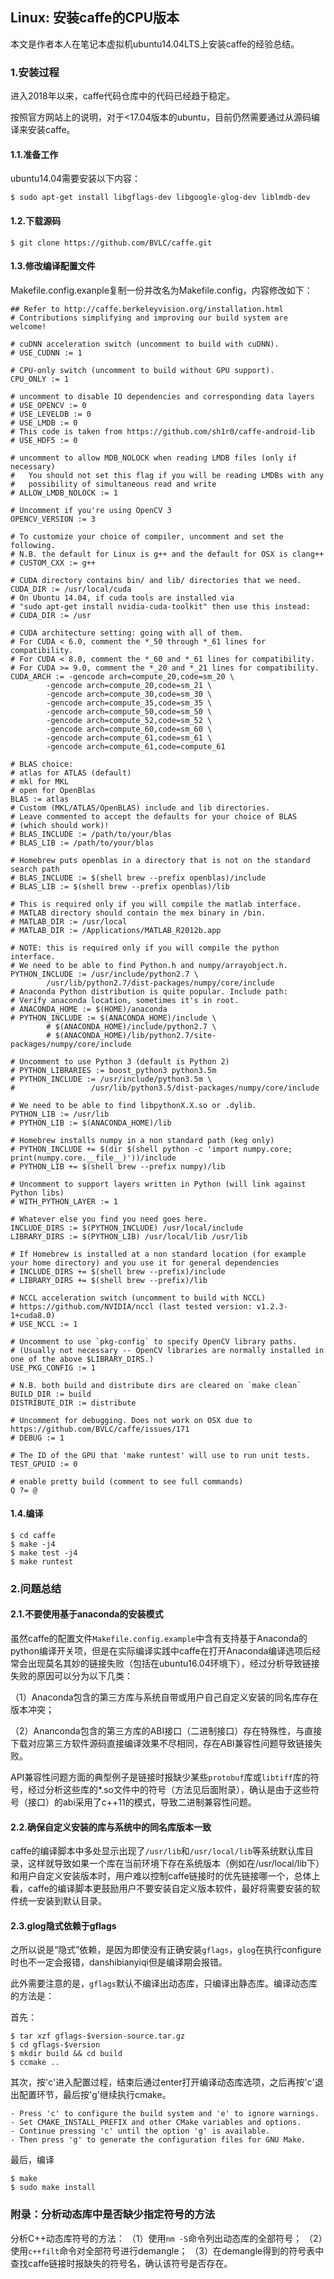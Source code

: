 ## Linux: 安装caffe的CPU版本

本文是作者本人在笔记本虚拟机ubuntu14.04LTS上安装caffe的经验总结。

### 1.安装过程

进入2018年以来，caffe代码仓库中的代码已经趋于稳定。

按照官方网站上的说明，对于<17.04版本的ubuntu，目前仍然需要通过从源码编译来安装caffe。

#### 1.1.准备工作

ubuntu14.04需要安装以下内容：

```shell
$ sudo apt-get install libgflags-dev libgoogle-glog-dev liblmdb-dev
```

#### 1.2.下载源码

```shell
$ git clone https://github.com/BVLC/caffe.git
```

#### 1.3.修改编译配置文件

Makefile.config.exanple复制一份并改名为Makefile.config，内容修改如下：

```shell
## Refer to http://caffe.berkeleyvision.org/installation.html
# Contributions simplifying and improving our build system are welcome!

# cuDNN acceleration switch (uncomment to build with cuDNN).
# USE_CUDNN := 1

# CPU-only switch (uncomment to build without GPU support).
CPU_ONLY := 1

# uncomment to disable IO dependencies and corresponding data layers
# USE_OPENCV := 0
# USE_LEVELDB := 0
# USE_LMDB := 0
# This code is taken from https://github.com/sh1r0/caffe-android-lib
# USE_HDF5 := 0

# uncomment to allow MDB_NOLOCK when reading LMDB files (only if necessary)
#	You should not set this flag if you will be reading LMDBs with any
#	possibility of simultaneous read and write
# ALLOW_LMDB_NOLOCK := 1

# Uncomment if you're using OpenCV 3
OPENCV_VERSION := 3

# To customize your choice of compiler, uncomment and set the following.
# N.B. the default for Linux is g++ and the default for OSX is clang++
# CUSTOM_CXX := g++

# CUDA directory contains bin/ and lib/ directories that we need.
CUDA_DIR := /usr/local/cuda
# On Ubuntu 14.04, if cuda tools are installed via
# "sudo apt-get install nvidia-cuda-toolkit" then use this instead:
# CUDA_DIR := /usr

# CUDA architecture setting: going with all of them.
# For CUDA < 6.0, comment the *_50 through *_61 lines for compatibility.
# For CUDA < 8.0, comment the *_60 and *_61 lines for compatibility.
# For CUDA >= 9.0, comment the *_20 and *_21 lines for compatibility.
CUDA_ARCH := -gencode arch=compute_20,code=sm_20 \
		-gencode arch=compute_20,code=sm_21 \
		-gencode arch=compute_30,code=sm_30 \
		-gencode arch=compute_35,code=sm_35 \
		-gencode arch=compute_50,code=sm_50 \
		-gencode arch=compute_52,code=sm_52 \
		-gencode arch=compute_60,code=sm_60 \
		-gencode arch=compute_61,code=sm_61 \
		-gencode arch=compute_61,code=compute_61

# BLAS choice:
# atlas for ATLAS (default)
# mkl for MKL
# open for OpenBlas
BLAS := atlas
# Custom (MKL/ATLAS/OpenBLAS) include and lib directories.
# Leave commented to accept the defaults for your choice of BLAS
# (which should work)!
# BLAS_INCLUDE := /path/to/your/blas
# BLAS_LIB := /path/to/your/blas

# Homebrew puts openblas in a directory that is not on the standard search path
# BLAS_INCLUDE := $(shell brew --prefix openblas)/include
# BLAS_LIB := $(shell brew --prefix openblas)/lib

# This is required only if you will compile the matlab interface.
# MATLAB directory should contain the mex binary in /bin.
# MATLAB_DIR := /usr/local
# MATLAB_DIR := /Applications/MATLAB_R2012b.app

# NOTE: this is required only if you will compile the python interface.
# We need to be able to find Python.h and numpy/arrayobject.h.
PYTHON_INCLUDE := /usr/include/python2.7 \
		/usr/lib/python2.7/dist-packages/numpy/core/include
# Anaconda Python distribution is quite popular. Include path:
# Verify anaconda location, sometimes it's in root.
# ANACONDA_HOME := $(HOME)/anaconda
# PYTHON_INCLUDE := $(ANACONDA_HOME)/include \
		# $(ANACONDA_HOME)/include/python2.7 \
		# $(ANACONDA_HOME)/lib/python2.7/site-packages/numpy/core/include

# Uncomment to use Python 3 (default is Python 2)
# PYTHON_LIBRARIES := boost_python3 python3.5m
# PYTHON_INCLUDE := /usr/include/python3.5m \
#                 /usr/lib/python3.5/dist-packages/numpy/core/include

# We need to be able to find libpythonX.X.so or .dylib.
PYTHON_LIB := /usr/lib
# PYTHON_LIB := $(ANACONDA_HOME)/lib

# Homebrew installs numpy in a non standard path (keg only)
# PYTHON_INCLUDE += $(dir $(shell python -c 'import numpy.core; print(numpy.core.__file__)'))/include
# PYTHON_LIB += $(shell brew --prefix numpy)/lib

# Uncomment to support layers written in Python (will link against Python libs)
# WITH_PYTHON_LAYER := 1

# Whatever else you find you need goes here.
INCLUDE_DIRS := $(PYTHON_INCLUDE) /usr/local/include
LIBRARY_DIRS := $(PYTHON_LIB) /usr/local/lib /usr/lib

# If Homebrew is installed at a non standard location (for example your home directory) and you use it for general dependencies
# INCLUDE_DIRS += $(shell brew --prefix)/include
# LIBRARY_DIRS += $(shell brew --prefix)/lib

# NCCL acceleration switch (uncomment to build with NCCL)
# https://github.com/NVIDIA/nccl (last tested version: v1.2.3-1+cuda8.0)
# USE_NCCL := 1

# Uncomment to use `pkg-config` to specify OpenCV library paths.
# (Usually not necessary -- OpenCV libraries are normally installed in one of the above $LIBRARY_DIRS.)
USE_PKG_CONFIG := 1

# N.B. both build and distribute dirs are cleared on `make clean`
BUILD_DIR := build
DISTRIBUTE_DIR := distribute

# Uncomment for debugging. Does not work on OSX due to https://github.com/BVLC/caffe/issues/171
# DEBUG := 1

# The ID of the GPU that 'make runtest' will use to run unit tests.
TEST_GPUID := 0

# enable pretty build (comment to see full commands)
Q ?= @
```

#### 1.4.编译

```shell
$ cd caffe
$ make -j4
$ make test -j4
$ make runtest
```

### 2.问题总结

#### 2.1.不要使用基于anaconda的安装模式

虽然caffe的配置文件`Makefile.config.example`中含有支持基于Anaconda的python编译开关项，但是在实际编译实践中caffe在打开Anaconda编译选项后经常会出现莫名其妙的链接失败（包括在ubuntu16.04环境下），经过分析导致链接失败的原因可以分为以下几类：

（1）Anaconda包含的第三方库与系统自带或用户自己自定义安装的同名库存在版本冲突；

（2）Ananconda包含的第三方库的ABI接口（二进制接口）存在特殊性，与直接下载对应第三方软件源码直接编译效果不尽相同，存在ABI兼容性问题导致链接失败。

API兼容性问题方面的典型例子是链接时报缺少某些`protobuf`库或`libtiff`库的符号，经过分析这些库的*.so文件中的符号（方法见后面附录），确认是由于这些符号（接口）的abi采用了c++11的模式，导致二进制兼容性问题。

#### 2.2.确保自定义安装的库与系统中的同名库版本一致

caffe的编译脚本中多处显示出现了`/usr/lib`和`/usr/local/lib`等系统默认库目录，这样就导致如果一个库在当前环境下存在系统版本（例如在/usr/local/lib下）和用户自定义安装版本时，用户难以控制caffe链接时的优先链接哪一个，总体上看，caffe的编译脚本更鼓励用户不要安装自定义版本软件，最好将需要安装的软件统一安装到默认目录。

#### 2.3.glog隐式依赖于gflags

之所以说是“隐式”依赖，是因为即使没有正确安装`gflags`，`glog`在执行configure时也不一定会报错，danshibianyiqi但是编译期会报错。

此外需要注意的是，`gflags`默认不编译出动态库，只编译出静态库。编译动态库的方法是：

首先：

```shell
$ tar xzf gflags-$version-source.tar.gz
$ cd gflags-$version
$ mkdir build && cd build
$ ccmake ..
```

其次，按'c'进入配置过程，结束后通过enter打开编译动态库选项，之后再按'c'退出配置环节，最后按'g'继续执行cmake。
    
 ```shell
 - Press 'c' to configure the build system and 'e' to ignore warnings.
 - Set CMAKE_INSTALL_PREFIX and other CMake variables and options.
 - Continue pressing 'c' until the option 'g' is available.
 - Then press 'g' to generate the configuration files for GNU Make.
 ```
 
 最后，编译
    
```shell
$ make
$ sudo make install
```

### 附录：分析动态库中是否缺少指定符号的方法

分析C++动态库符号的方法：
（1）使用`nm -S`命令列出动态库的全部符号；
（2）使用`c++filt`命令对全部符号进行demangle；
（3）在demangle得到的符号表中查找caffe链接时报缺失的符号名，确认该符号是否存在。